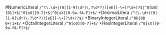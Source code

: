#NumericLiteral
`/^(\.\d+|(0|[1-9]\d*)\.?\d*?)([eE][-\+]?\d+)?$|^0[bB][01]+$|^0[oO][0-7]+$|^0[xX][0-9a-fA-F]+$/`
+DecimalLitera
`/^(\.\d+|(0|[1-9]\d*)\.?\d*?)([eE][-\+]?\d+)?$/`
+BinaryIntegerLiteral
`/^0b|0B 0+|1+$/`
+OctalIntegerLiteral
`/^0[oO][0-7]+$/`
+HexIntegerLiteral
`/^0[xX][0-9a-fA-F]+$/`
